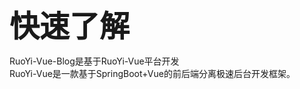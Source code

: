 <font size=8>**快速了解**</font>

RuoYi-Vue-Blog是基于RuoYi-Vue平台开发  
RuoYi-Vue是一款基于SpringBoot+Vue的前后端分离极速后台开发框架。

